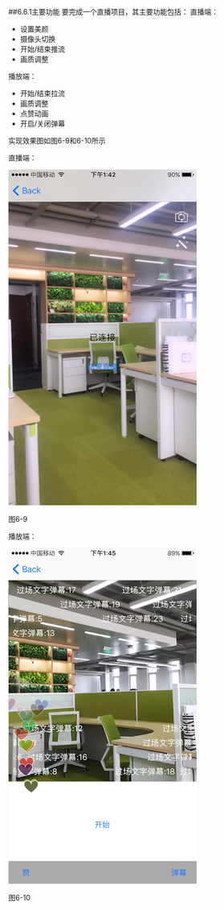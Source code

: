 ##6.6.1主要功能
要完成一个直播项目，其主要功能包括：
直播端：

* 设置美颜
* 摄像头切换
* 开始/结束推流
* 画质调整

播放端：

* 开始/结束拉流
* 画质调整
* 点赞动画
* 开启/关闭弹幕

实现效果图如图6-9和6-10所示   

直播端：

![](/assets/6-9.png)

图6-9

播放端：

![](/assets/6-10.png)

图6-10